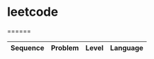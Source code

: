 # leetcode
======

|Sequence     |Problem                       |Level       |Language    |
|:------------|:-----------------------------|:----------:|:----------:|
